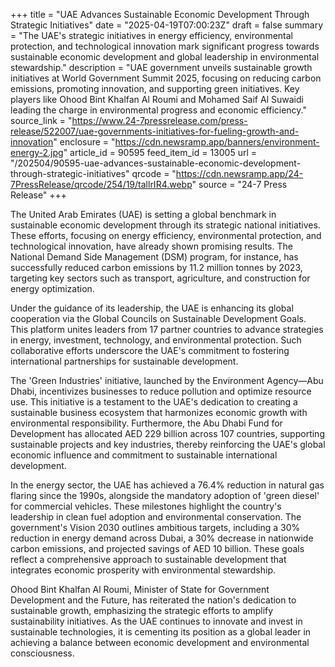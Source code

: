 +++
title = "UAE Advances Sustainable Economic Development Through Strategic Initiatives"
date = "2025-04-19T07:00:23Z"
draft = false
summary = "The UAE's strategic initiatives in energy efficiency, environmental protection, and technological innovation mark significant progress towards sustainable economic development and global leadership in environmental stewardship."
description = "UAE government unveils sustainable growth initiatives at World Government Summit 2025, focusing on reducing carbon emissions, promoting innovation, and supporting green initiatives. Key players like Ohood Bint Khalfan Al Roumi and Mohamed Saif Al Suwaidi leading the charge in environmental progress and economic efficiency."
source_link = "https://www.24-7pressrelease.com/press-release/522007/uae-governments-initiatives-for-fueling-growth-and-innovation"
enclosure = "https://cdn.newsramp.app/banners/environment-energy-2.jpg"
article_id = 90595
feed_item_id = 13005
url = "/202504/90595-uae-advances-sustainable-economic-development-through-strategic-initiatives"
qrcode = "https://cdn.newsramp.app/24-7PressRelease/qrcode/254/19/tallrIR4.webp"
source = "24-7 Press Release"
+++

<p>The United Arab Emirates (UAE) is setting a global benchmark in sustainable economic development through its strategic national initiatives. These efforts, focusing on energy efficiency, environmental protection, and technological innovation, have already shown promising results. The National Demand Side Management (DSM) program, for instance, has successfully reduced carbon emissions by 11.2 million tonnes by 2023, targeting key sectors such as transport, agriculture, and construction for energy optimization.</p><p>Under the guidance of its leadership, the UAE is enhancing its global cooperation via the Global Councils on Sustainable Development Goals. This platform unites leaders from 17 partner countries to advance strategies in energy, investment, technology, and environmental protection. Such collaborative efforts underscore the UAE's commitment to fostering international partnerships for sustainable development.</p><p>The 'Green Industries' initiative, launched by the Environment Agency—Abu Dhabi, incentivizes businesses to reduce pollution and optimize resource use. This initiative is a testament to the UAE's dedication to creating a sustainable business ecosystem that harmonizes economic growth with environmental responsibility. Furthermore, the Abu Dhabi Fund for Development has allocated AED 229 billion across 107 countries, supporting sustainable projects and key industries, thereby reinforcing the UAE's global economic influence and commitment to sustainable international development.</p><p>In the energy sector, the UAE has achieved a 76.4% reduction in natural gas flaring since the 1990s, alongside the mandatory adoption of 'green diesel' for commercial vehicles. These milestones highlight the country's leadership in clean fuel adoption and environmental conservation. The government's Vision 2030 outlines ambitious targets, including a 30% reduction in energy demand across Dubai, a 30% decrease in nationwide carbon emissions, and projected savings of AED 10 billion. These goals reflect a comprehensive approach to sustainable development that integrates economic prosperity with environmental stewardship.</p><p>Ohood Bint Khalfan Al Roumi, Minister of State for Government Development and the Future, has reiterated the nation's dedication to sustainable growth, emphasizing the strategic efforts to amplify sustainability initiatives. As the UAE continues to innovate and invest in sustainable technologies, it is cementing its position as a global leader in achieving a balance between economic development and environmental consciousness.</p>